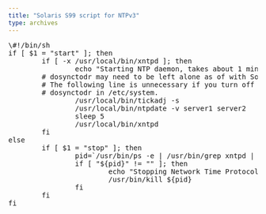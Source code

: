 ```yaml
---
title: "Solaris S99 script for NTPv3"
type: archives
---
```


<pre>
\#!/bin/sh
if [ $1 = "start" ]; then
        if [ -x /usr/local/bin/xntpd ]; then
                echo "Starting NTP daemon, takes about 1 minute... "
		# dosynctodr may need to be left alone as of with Solaris 2.6
		# The following line is unnecessary if you turn off
		# dosynctodr in /etc/system.
                /usr/local/bin/tickadj -s
                /usr/local/bin/ntpdate -v server1 server2
                sleep 5
                /usr/local/bin/xntpd
        fi
else
        if [ $1 = "stop" ]; then
                pid=`/usr/bin/ps -e | /usr/bin/grep xntpd | /usr/bin/sed -e 's/^  *//' -e 's/ .*//'`
                if [ "${pid}" != "" ]; then
                        echo "Stopping Network Time Protocol daemon "
                        /usr/bin/kill ${pid}
                fi
        fi
fi
</pre>